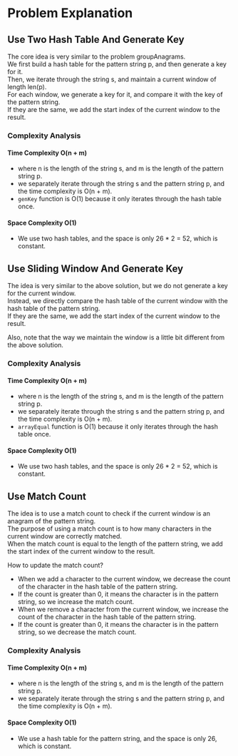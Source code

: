 # Problem Explanation

## Use Two Hash Table And Generate Key
The core idea is very similar to the problem groupAnagrams.<br>
We first build a hash table for the pattern string p, and then generate a key for it.<br>
Then, we iterate through the string s, and maintain a current window of length len(p).<br>
For each window, we generate a key for it, and compare it with the key of the pattern string.<br>
If they are the same, we add the start index of the current window to the result.<br>

### Complexity Analysis
#### Time Complexity O(n + m)
- where n is the length of the string s, and m is the length of the pattern string p.
- we separately iterate through the string s and the pattern string p, and the time complexity is O(n + m).
- `genKey` function is O(1) because it only iterates through the hash table once.

#### Space Complexity O(1)
- We use two hash tables, and the space is only 26 * 2 = 52, which is constant.


## Use Sliding Window And Generate Key
The idea is very similar to the above solution, but we do not generate a key for the current window.<br>
Instead, we directly compare the hash table of the current window with the hash table of the pattern string.<br>
If they are the same, we add the start index of the current window to the result.<br>

Also, note that the way we maintain the window is a little bit different from the above solution.<br>

### Complexity Analysis
#### Time Complexity O(n + m)
- where n is the length of the string s, and m is the length of the pattern string p.
- we separately iterate through the string s and the pattern string p, and the time complexity is O(n + m).
- `arrayEqual` function is O(1) because it only iterates through the hash table once.

#### Space Complexity O(1)
- We use two hash tables, and the space is only 26 * 2 = 52, which is constant.


## Use Match Count
The idea is to use a match count to check if the current window is an anagram of the pattern string.<br>
The purpose of using a match count is to how many characters in the current window are correctly matched.<br>
When the match count is equal to the length of the pattern string, we add the start index of the current window to the result.<br>

How to update the match count?<br>
- When we add a character to the current window, we decrease the count of the character in the hash table of the pattern string.
- If the count is greater than 0, it means the character is in the pattern string, so we increase the match count.
- When we remove a character from the current window, we increase the count of the character in the hash table of the pattern string.
- If the count is greater than 0, it means the character is in the pattern string, so we decrease the match count.

### Complexity Analysis
#### Time Complexity O(n + m)
- where n is the length of the string s, and m is the length of the pattern string p.
- we separately iterate through the string s and the pattern string p, and the time complexity is O(n + m).

#### Space Complexity O(1)
- We use a hash table for the pattern string, and the space is only 26, which is constant.

